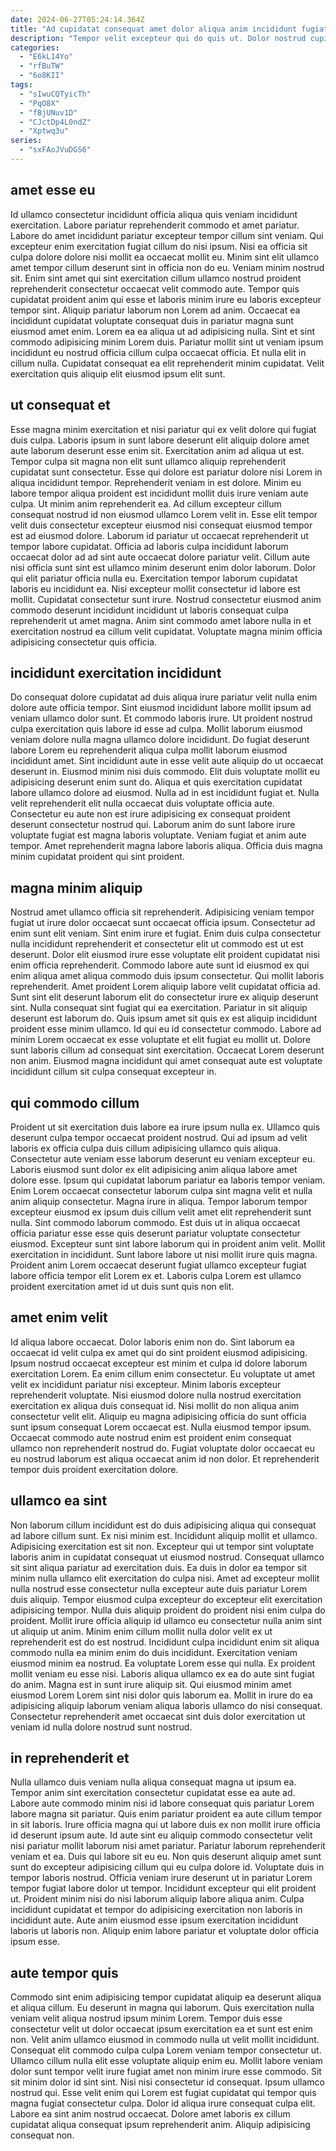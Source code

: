```yaml
---
date: 2024-06-27T05:24:14.364Z
title: "Ad cupidatat consequat amet dolor aliqua anim incididunt fugiat."
description: "Tempor velit excepteur qui do quis ut. Dolor nostrud cupidatat ex magna esse consequat veniam ea et pariatur laborum."
categories:
  - "E6kL14Yo"
  - "rfBuTW"
  - "6o8KII"
tags:
  - "sIwuCQTyicTh"
  - "PqO8X"
  - "fBjUNuv1D"
  - "CJctDp4L0ndZ"
  - "Xptwq3u"
series:
  - "sxFAoJVuDGS6"
---
```



## amet esse eu

Id ullamco consectetur incididunt officia aliqua quis veniam incididunt exercitation. Labore pariatur reprehenderit commodo et amet pariatur. Labore do amet incididunt pariatur excepteur tempor cillum sint veniam. Qui excepteur enim exercitation fugiat cillum do nisi ipsum. Nisi ea officia sit culpa dolore dolore nisi mollit ea occaecat mollit eu.
Minim sint elit ullamco amet tempor cillum deserunt sint in officia non do eu. Veniam minim nostrud sit. Enim sint amet qui sint exercitation cillum ullamco nostrud proident reprehenderit consectetur occaecat velit commodo aute. Tempor quis cupidatat proident anim qui esse et laboris minim irure eu laboris excepteur tempor sint. Aliquip pariatur laborum non Lorem ad anim. Occaecat ea incididunt cupidatat voluptate consequat duis in pariatur magna sunt eiusmod amet enim. Lorem ea ea aliqua ut ad adipisicing nulla. Sint et sint commodo adipisicing minim Lorem duis.
Pariatur mollit sint ut veniam ipsum incididunt eu nostrud officia cillum culpa occaecat officia. Et nulla elit in cillum nulla. Cupidatat consequat ea elit reprehenderit minim cupidatat. Velit exercitation quis aliquip elit eiusmod ipsum elit sunt.

## ut consequat et

Esse magna minim exercitation et nisi pariatur qui ex velit dolore qui fugiat duis culpa. Laboris ipsum in sunt labore deserunt elit aliquip dolore amet aute laborum deserunt esse enim sit. Exercitation anim ad aliqua ut est. Tempor culpa sit magna non elit sunt ullamco aliquip reprehenderit cupidatat sunt consectetur. Esse qui dolore est pariatur dolore nisi Lorem in aliqua incididunt tempor. Reprehenderit veniam in est dolore.
Minim eu labore tempor aliqua proident est incididunt mollit duis irure veniam aute culpa. Ut minim anim reprehenderit ea. Ad cillum excepteur cillum consequat nostrud id non eiusmod ullamco Lorem velit in. Esse elit tempor velit duis consectetur excepteur eiusmod nisi consequat eiusmod tempor est ad eiusmod dolore. Laborum id pariatur ut occaecat reprehenderit ut tempor labore cupidatat. Officia ad laboris culpa incididunt laborum occaecat dolor ad ad sint aute occaecat dolore pariatur velit. Cillum aute nisi officia sunt sint est ullamco minim deserunt enim dolor laborum. Dolor qui elit pariatur officia nulla eu.
Exercitation tempor laborum cupidatat laboris eu incididunt ea. Nisi excepteur mollit consectetur id labore est mollit. Cupidatat consectetur sunt irure. Nostrud consectetur eiusmod anim commodo deserunt incididunt incididunt ut laboris consequat culpa reprehenderit ut amet magna. Anim sint commodo amet labore nulla in et exercitation nostrud ea cillum velit cupidatat. Voluptate magna minim officia adipisicing consectetur quis officia.

## incididunt exercitation incididunt

Do consequat dolore cupidatat ad duis aliqua irure pariatur velit nulla enim dolore aute officia tempor. Sint eiusmod incididunt labore mollit ipsum ad veniam ullamco dolor sunt. Et commodo laboris irure. Ut proident nostrud culpa exercitation quis labore id esse ad culpa. Mollit laborum eiusmod veniam dolore nulla magna ullamco dolore incididunt. Do fugiat deserunt labore Lorem eu reprehenderit aliqua culpa mollit laborum eiusmod incididunt amet.
Sint incididunt aute in esse velit aute aliquip do ut occaecat deserunt in. Eiusmod minim nisi duis commodo. Elit duis voluptate mollit eu adipisicing deserunt enim sunt do. Aliqua et quis exercitation cupidatat labore ullamco dolore ad eiusmod. Nulla ad in est incididunt fugiat et. Nulla velit reprehenderit elit nulla occaecat duis voluptate officia aute. Consectetur eu aute non est irure adipisicing ex consequat proident deserunt consectetur nostrud qui.
Laborum anim do sunt labore irure voluptate fugiat est magna laboris voluptate. Veniam fugiat et anim aute tempor. Amet reprehenderit magna labore laboris aliqua. Officia duis magna minim cupidatat proident qui sint proident.

## magna minim aliquip

Nostrud amet ullamco officia sit reprehenderit. Adipisicing veniam tempor fugiat ut irure dolor occaecat sunt occaecat officia ipsum. Consectetur ad enim sunt elit veniam. Sint enim irure et fugiat. Enim duis culpa consectetur nulla incididunt reprehenderit et consectetur elit ut commodo est ut est deserunt. Dolor elit eiusmod irure esse voluptate elit proident cupidatat nisi enim officia reprehenderit. Commodo labore aute sunt id eiusmod ex qui enim aliqua amet aliqua commodo duis ipsum consectetur. Qui mollit laboris reprehenderit.
Amet proident Lorem aliquip labore velit cupidatat officia ad. Sunt sint elit deserunt laborum elit do consectetur irure ex aliquip deserunt sint. Nulla consequat sint fugiat qui ea exercitation. Pariatur in sit aliquip deserunt est laborum do. Quis ipsum amet sit quis ex est aliquip incididunt proident esse minim ullamco.
Id qui eu id consectetur commodo. Labore ad minim Lorem occaecat ex esse voluptate et elit fugiat eu mollit ut. Dolore sunt laboris cillum ad consequat sint exercitation. Occaecat Lorem deserunt non anim. Eiusmod magna incididunt qui amet consequat aute est voluptate incididunt cillum sit culpa consequat excepteur in.

## qui commodo cillum

Proident ut sit exercitation duis labore ea irure ipsum nulla ex. Ullamco quis deserunt culpa tempor occaecat proident nostrud. Qui ad ipsum ad velit laboris ex officia culpa duis cillum adipisicing ullamco quis aliqua. Consectetur aute veniam esse laborum deserunt eu veniam excepteur eu. Laboris eiusmod sunt dolor ex elit adipisicing anim aliqua labore amet dolore esse. Ipsum qui cupidatat laborum pariatur ea laboris tempor veniam. Enim Lorem occaecat consectetur laborum culpa sint magna velit et nulla anim aliquip consectetur.
Magna irure in aliqua. Tempor laborum tempor excepteur eiusmod ex ipsum duis cillum velit amet elit reprehenderit sunt nulla. Sint commodo laborum commodo. Est duis ut in aliqua occaecat officia pariatur esse esse quis deserunt pariatur voluptate consectetur eiusmod. Excepteur sunt sint labore laborum qui in proident anim velit.
Mollit exercitation in incididunt. Sunt labore labore ut nisi mollit irure quis magna. Proident anim Lorem occaecat deserunt fugiat ullamco excepteur fugiat labore officia tempor elit Lorem ex et. Laboris culpa Lorem est ullamco proident exercitation amet id ut duis sunt quis non elit.

## amet enim velit

Id aliqua labore occaecat. Dolor laboris enim non do. Sint laborum ea occaecat id velit culpa ex amet qui do sint proident eiusmod adipisicing. Ipsum nostrud occaecat excepteur est minim et culpa id dolore laborum exercitation Lorem.
Ea enim cillum enim consectetur. Eu voluptate ut amet velit ex incididunt pariatur nisi excepteur. Minim laboris excepteur reprehenderit voluptate. Nisi eiusmod dolore nulla nostrud exercitation exercitation ex aliqua duis consequat id.
Nisi mollit do non aliqua anim consectetur velit elit. Aliquip eu magna adipisicing officia do sunt officia sunt ipsum consequat Lorem occaecat est. Nulla eiusmod tempor ipsum. Occaecat commodo aute nostrud enim est proident enim consequat ullamco non reprehenderit nostrud do. Fugiat voluptate dolor occaecat eu eu nostrud laborum est aliqua occaecat anim id non dolor. Et reprehenderit tempor duis proident exercitation dolore.

## ullamco ea sint

Non laborum cillum incididunt est do duis adipisicing aliqua qui consequat ad labore cillum sunt. Ex nisi minim est. Incididunt aliquip mollit et ullamco. Adipisicing exercitation est sit non. Excepteur qui ut tempor sint voluptate laboris anim in cupidatat consequat ut eiusmod nostrud. Consequat ullamco sit sint aliqua pariatur ad exercitation duis. Ea duis in dolor ea tempor sit minim nulla ullamco elit exercitation do culpa nisi. Amet ad excepteur mollit nulla nostrud esse consectetur nulla excepteur aute duis pariatur Lorem duis aliquip.
Tempor eiusmod culpa excepteur do excepteur elit exercitation adipisicing tempor. Nulla duis aliquip proident do proident nisi enim culpa do proident. Mollit irure officia aliquip id ullamco eu consectetur nulla anim sint ut aliquip ut anim. Minim enim cillum mollit nulla dolor velit ex ut reprehenderit est do est nostrud. Incididunt culpa incididunt enim sit aliqua commodo nulla ea minim enim do duis incididunt. Exercitation veniam eiusmod minim ea nostrud. Ea voluptate Lorem esse qui nulla. Ex proident mollit veniam eu esse nisi.
Laboris aliqua ullamco ex ea do aute sint fugiat do anim. Magna est in sunt irure aliquip sit. Qui eiusmod minim amet eiusmod Lorem Lorem sint nisi dolor quis laborum ea. Mollit in irure do ea adipisicing aliquip laborum veniam aliqua laboris ullamco do nisi consequat. Consectetur reprehenderit amet occaecat sint duis dolor exercitation ut veniam id nulla dolore nostrud sunt nostrud.

## in reprehenderit et

Nulla ullamco duis veniam nulla aliqua consequat magna ut ipsum ea. Tempor anim sint exercitation consectetur cupidatat esse ea aute ad. Labore aute commodo minim nisi id labore consequat quis pariatur Lorem labore magna sit pariatur. Quis enim pariatur proident ea aute cillum tempor in sit laboris.
Irure officia magna qui ut labore duis ex non mollit irure officia id deserunt ipsum aute. Id aute sint eu aliquip commodo consectetur velit nisi pariatur mollit laborum nisi amet pariatur. Pariatur laborum reprehenderit veniam et ea. Duis qui labore sit eu eu.
Non quis deserunt aliquip amet sunt sunt do excepteur adipisicing cillum qui eu culpa dolore id. Voluptate duis in tempor laboris nostrud. Officia veniam irure deserunt ut in pariatur Lorem tempor fugiat labore dolor ut tempor. Incididunt excepteur qui elit proident ut. Proident minim nisi do nisi laborum aliquip labore aliqua anim. Culpa incididunt cupidatat et tempor do adipisicing exercitation non laboris in incididunt aute. Aute anim eiusmod esse ipsum exercitation incididunt laboris ut laboris non. Aliquip enim labore pariatur et voluptate dolor officia ipsum esse.

## aute tempor quis

Commodo sint enim adipisicing tempor cupidatat aliquip ea deserunt aliqua et aliqua cillum. Eu deserunt in magna qui laborum. Quis exercitation nulla veniam velit aliqua nostrud ipsum minim Lorem. Tempor duis esse consectetur velit ut dolor occaecat ipsum exercitation ea et sunt est enim non.
Velit anim ullamco eiusmod in commodo nulla ut velit mollit incididunt. Consequat elit commodo culpa culpa Lorem veniam tempor consectetur ut. Ullamco cillum nulla elit esse voluptate aliquip enim eu. Mollit labore veniam dolor sunt tempor velit irure fugiat amet non minim irure esse commodo.
Sit sit minim dolor id sint sint. Nisi nisi consectetur id consequat. Ipsum ullamco nostrud qui. Esse velit enim qui Lorem est fugiat cupidatat qui tempor quis magna fugiat consectetur culpa. Dolor id aliqua irure consequat culpa elit. Labore ea sint anim nostrud occaecat. Dolore amet laboris ex cillum cupidatat aliqua consequat ipsum reprehenderit anim. Aliquip adipisicing consequat non.

